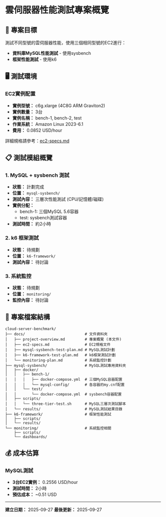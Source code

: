 # 雲伺服器性能測試專案概覽

## 🎯 專案目標

測試不同型號的雲伺服器性能，使用三個相同型號的EC2進行：
- **資料庫MySQL性能測試** - 使用sysbench
- **框架性能測試** - 使用k6

## 🖥️ 測試環境

### EC2實例配置
- **實例型號：** c6g.xlarge (4C8G ARM Graviton2)
- **實例數量：** 3台
- **實例名稱：** bench-1, bench-2, test
- **作業系統：** Amazon Linux 2023-6.1
- **費用：** 0.0852 USD/hour

詳細規格請參考：[ec2-specs.md](./ec2-specs.md)

## 📋 測試模組概覽

### 1. MySQL + sysbench 測試
- **狀態：** 計劃完成
- **位置：** `mysql-sysbench/`
- **測試內容：** 三層次性能測試 (CPU/記憶體/磁碟)
- **實例分配：**
  - bench-1: 三個MySQL 5.6容器
  - test: sysbench測試容器
- **測試時間：** 約2小時

### 2. k6 框架測試
- **狀態：** 待規劃
- **位置：** `k6-framework/`
- **測試內容：** 待討論

### 3. 系統監控
- **狀態：** 待規劃
- **位置：** `monitoring/`
- **監控內容：** 待討論

## 📁 專案檔案結構

```
cloud-server-benchmark/
├── docs/                           # 文件資料夾
│   ├── project-overview.md         # 專案概覽 (本文件)
│   ├── ec2-specs.md                # EC2規格文件
│   ├── mysql-sysbench-test-plan.md # MySQL測試計劃
│   ├── k6-framework-test-plan.md   # k6框架測試計劃
│   └── monitoring-plan.md          # 系統監控計劃
├── mysql-sysbench/                 # MySQL測試專用資料夾
│   ├── docker/
│   │   ├── bench-1/
│   │   │   ├── docker-compose.yml  # 三個MySQL容器配置
│   │   │   └── mysql-config/       # 各容器的my.cnf配置
│   │   └── test/
│   │       └── docker-compose.yml  # sysbench容器配置
│   ├── scripts/
│   │   └── three-tier-test.sh      # MySQL三層次測試腳本
│   └── results/                    # MySQL測試結果目錄
├── k6-framework/                   # 框架性能測試
│   ├── scripts/
│   └── results/
└── monitoring/                     # 系統監控相關
    ├── scripts/
    └── dashboards/
```

## 💰 成本估算

### MySQL測試
- **3台EC2實例：** 0.2556 USD/hour
- **測試時間：** 2小時
- **預估成本：** ~0.51 USD

---

**建立日期：** 2025-09-27
**最後更新：** 2025-09-27